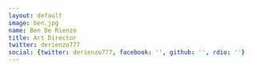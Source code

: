 ```yaml
---
layout: default
image: ben.jpg
name: Ben De Rienzo
title: Art Director
twitter: derienzo777
social: {twitter: derienzo777, facebook: '', github: '', rdio: ''}
---
```

